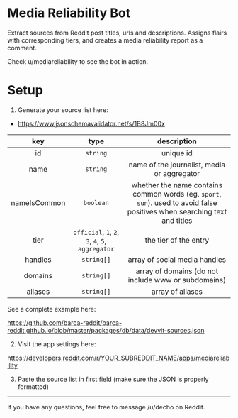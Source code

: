 # Media Reliability Bot

Extract sources from Reddit post titles, urls and descriptions. Assigns flairs with corresponding tiers, and creates a media reliability report as a comment.

Check u/mediareliability to see the bot in action.

# Setup

1. Generate your source list here:

-   https://www.jsonschemavalidator.net/s/1B8Jm00x

|     key      |                       type                        |                                                        description                                                        |
| :----------: | :-----------------------------------------------: | :-----------------------------------------------------------------------------------------------------------------------: |
|      id      |                     `string`                      |                                                         unique id                                                         |
|     name     |                     `string`                      |                                        name of the journalist, media or aggregator                                        |
| nameIsCommon |                     `boolean`                     | whether the name contains common words (eg. `sport`, `sun`). used to avoid false positives when searching text and titles |
|     tier     | `official`, `1`, `2`, `3`, `4`, `5`, `aggregator` |                                                   the tier of the entry                                                   |
|   handles    |                    `string[]`                     |                                               array of social media handles                                               |
|   domains    |                    `string[]`                     |                                    array of domains (do not include www or subdomains)                                    |
|   aliases    |                    `string[]`                     |                                                     array of aliases                                                      |

See a complete example here:

https://github.com/barca-reddit/barca-reddit.github.io/blob/master/packages/db/data/devvit-sources.json

2. Visit the app settings here:

https://developers.reddit.com/r/YOUR_SUBREDDIT_NAME/apps/mediareliability

3. Paste the source list in first field (make sure the JSON is properly formatted)

---

If you have any questions, feel free to message /u/decho on Reddit.
